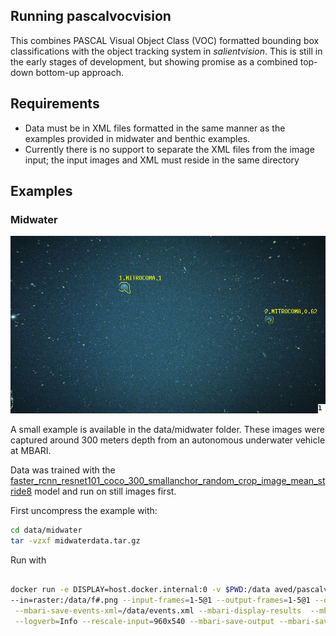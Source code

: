 ## Running pascalvocvision

This combines PASCAL Visual Object Class (VOC) formatted bounding box classifications with the object tracking system 
in *salientvision*. This is still in the early stages of development, but showing promise as a combined top-down bottom-up approach.

## Requirements
*  Data must be in XML files formatted in the same manner as the examples provided in midwater and benthic examples.
*  Currently there is no support to separate the XML files from the image input; the input images and XML must 
reside in the same directory

## Examples


### Midwater 

![Midwater results](img/pascalvocvisionresults000001.jpg)

A small example is available in the data/midwater folder. These images were captured around 300 meters depth from 
an autonomous underwater vehicle at MBARI.  

Data was trained with the [faster_rcnn_resnet101_coco_300_smallanchor_random_crop_image_mean_stride8](https://github.com/underh20cv/tfdetection/tree/master/models/faster_rcnn_resnet101_coco_300_smallanchor_random_crop_image_mean_stride8)
model and run on still images first.

First uncompress the example with:
 
```bash 
cd data/midwater
tar -vzxf midwaterdata.tar.gz
```

Run with
```bash

docker run -e DISPLAY=host.docker.internal:0 -v $PWD:/data aved/pascalvocvision  \
--in=raster:/data/f#.png --input-frames=1-5@1 --output-frames=1-5@1 --out=raster:/data/  \
 --mbari-save-events-xml=/data/events.xml --mbari-display-results  --mbari-mark-interesting=Outline \
 --logverb=Info --rescale-input=960x540 --mbari-save-output --mbari-save-results

```
